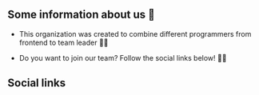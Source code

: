 ## Some information about us 👋

 - This organization was created to combine different programmers from frontend to team leader 🙋‍♀️

 - Do you want to join our team? Follow the social links below! 👩‍💻

## Social links
